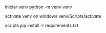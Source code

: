 iniciar venv
python -m venv venv

activate venv on windows
venv/Scripts/activate

scripts
pip install -r requirements.txt
